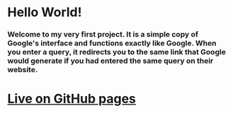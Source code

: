 # Hello World! 

### Welcome to my very first project. It is a simple copy of Google's interface and functions exactly like Google. When you enter a query, it redirects you to the same link that Google would generate if you had entered the same query on their website.

# [Live on GitHub pages](https://morphl1n.github.io/hello/)

